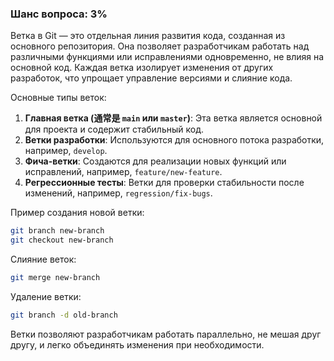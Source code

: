 ### Шанс вопроса: 3%

Ветка в Git — это отдельная линия развития кода, созданная из основного репозитория. Она позволяет разработчикам работать над различными функциями или исправлениями одновременно, не влияя на основной код. Каждая ветка изолирует изменения от других разработок, что упрощает управление версиями и слияние кода.

Основные типы веток:
1. **Главная ветка (通常是 `main` или `master`)**: Эта ветка является основной для проекта и содержит стабильный код.
2. **Ветки разработки**: Используются для основного потока разработки, например, `develop`.
3. **Фича-ветки**: Создаются для реализации новых функций или исправлений, например, `feature/new-feature`.
4. **Регрессионные тесты**: Ветки для проверки стабильности после изменений, например, `regression/fix-bugs`.

Пример создания новой ветки:
```bash
git branch new-branch
git checkout new-branch
```

Слияние веток:
```bash
git merge new-branch
```

Удаление ветки:
```bash
git branch -d old-branch
```

Ветки позволяют разработчикам работать параллельно, не мешая друг другу, и легко объединять изменения при необходимости.